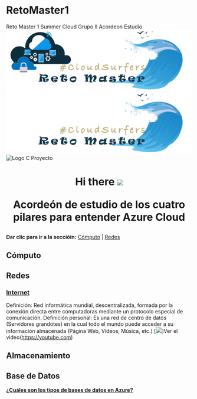 # RetoMaster1
Reto Master 1 Summer Cloud Grupo II Acordeon Estudio
![Logo A Proyecto](/imagenes/top_cloud1.png)
![Logo B Proyecto](/imagenes/top_cloud2.png)
![Logo C Proyecto](/imagenes/nube_surfers.gif)

<h1 align="center">Hi there <img src="https://github.com/sudnyeshtalekar/sudnyeshtalekar/blob/master/Assets/Hi.gif" width="40px"> 
  
Acordeón de estudio de los cuatro pilares para entender Azure Cloud </h1>

  **Dar clic para ir a la seccióin:** [Cómputo](#Cómputo) | [Redes](#Redes) 

## Cómputo
## Redes
### [Internet](https://dle.rae.es/internet)
Definición: Red informática mundial, descentralizada, formada por la conexión directa entre computadoras mediante un protocolo especial de comunicación.
Definición personal: Es una red de centro de datos (Servidores grandotes) en la cual todo el mundo puede acceder a su información almacenada (Página Web, Videos, Música, etc.)
[<img src="https://image.flaticon.com/icons/png/512/185/185983.png" width="40px">]Ver el video(https://youtube.com)
## Almacenamiento 

## Base de Datos

  **[¿Cuáles son los tipos de bases de datos en Azure?](https://www.youtube.com/watch?v=RrFIY4zDXZY)**
